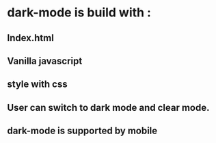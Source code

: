 # dark-mode is build with : 


## Index.html

## Vanilla javascript

## style with css


## User can switch to dark mode and clear mode.

## dark-mode is supported by mobile
